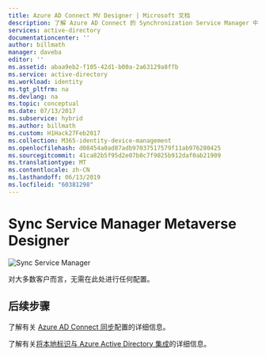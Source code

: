 ```yaml
---
title: Azure AD Connect MV Designer | Microsoft 文档
description: 了解 Azure AD Connect 的 Synchronization Service Manager 中的“Metaverse 设计器”选项卡。
services: active-directory
documentationcenter: ''
author: billmath
manager: daveba
editor: ''
ms.assetid: abaa9eb2-f105-42d1-b00a-2a63129a8ffb
ms.service: active-directory
ms.workload: identity
ms.tgt_pltfrm: na
ms.devlang: na
ms.topic: conceptual
ms.date: 07/13/2017
ms.subservice: hybrid
ms.author: billmath
ms.custom: H1Hack27Feb2017
ms.collection: M365-identity-device-management
ms.openlocfilehash: d08454a0ad87adb97037517579f11ab976280425
ms.sourcegitcommit: 41ca82b5f95d2e07b0c7f9025b912daf0ab21909
ms.translationtype: MT
ms.contentlocale: zh-CN
ms.lasthandoff: 06/13/2019
ms.locfileid: "60381298"
---
```

# <a name="sync-service-manager-metaverse-designer"></a>Sync Service Manager Metaverse Designer

![Sync Service Manager](./media/how-to-connect-sync-service-manager-ui-mvdesigner/mvdesigner.png)

对大多数客户而言，无需在此处进行任何配置。

## <a name="next-steps"></a>后续步骤
了解有关 [Azure AD Connect 同步](how-to-connect-sync-whatis.md)配置的详细信息。

了解有关[将本地标识与 Azure Active Directory 集成](whatis-hybrid-identity.md)的详细信息。
